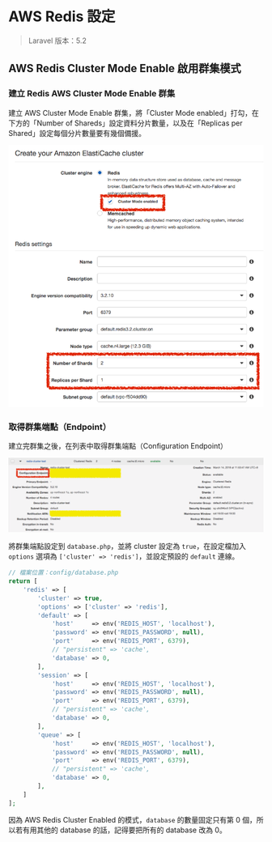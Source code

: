 # AWS Redis 設定

> Laravel 版本：5.2


## AWS Redis Cluster Mode Enable 啟用群集模式

### 建立 Redis AWS Cluster Mode Enable 群集

建立 AWS Cluster Mode Enable 群集，將「Cluster Mode enabled」打勾，在下方的「Number of Shareds」設定資料分片數量，以及在「Replicas per Shared」設定每個分片數量要有幾個備援。

![建立 AWS Redis Cluster Mode Enable 群集](./images/aws-create-redis-cluster-mode-enabled.png)

### 取得群集端點（Endpoint）

建立完群集之後，在列表中取得群集端點（Configuration Endpoint）

![取得群集端點（Configuration Endpoint）](./images/aws-get-redis-endpoint.png)

將群集端點設定到 `database.php`，並將 cluster 設定為 `true`，在設定檔加入 `options` 選項為 `['cluster' => 'redis']`，並設定預設的 `default` 連線。

```php
// 檔案位置：config/database.php
return [
    'redis' => [
        'cluster' => true,
        'options' => ['cluster' => 'redis'],
        'default' => [
            'host'     => env('REDIS_HOST', 'localhost'),
            'password' => env('REDIS_PASSWORD', null),
            'port'     => env('REDIS_PORT', 6379),
            // "persistent" => 'cache',
            'database' => 0,
        ],
        'session' => [
            'host'     => env('REDIS_HOST', 'localhost'),
            'password' => env('REDIS_PASSWORD', null),
            'port'     => env('REDIS_PORT', 6379),
            // "persistent" => 'cache',
            'database' => 0,
        ],
        'queue' => [
            'host'     => env('REDIS_HOST', 'localhost'),
            'password' => env('REDIS_PASSWORD', null),
            'port'     => env('REDIS_PORT', 6379),
            // "persistent" => 'cache',
            'database' => 0,
        ],
    ]
];
```

因為 AWS Redis Cluster Enabled 的模式，`database` 的數量固定只有第 0 個，所以若有用其他的 database 的話，記得要把所有的 database 改為 0。